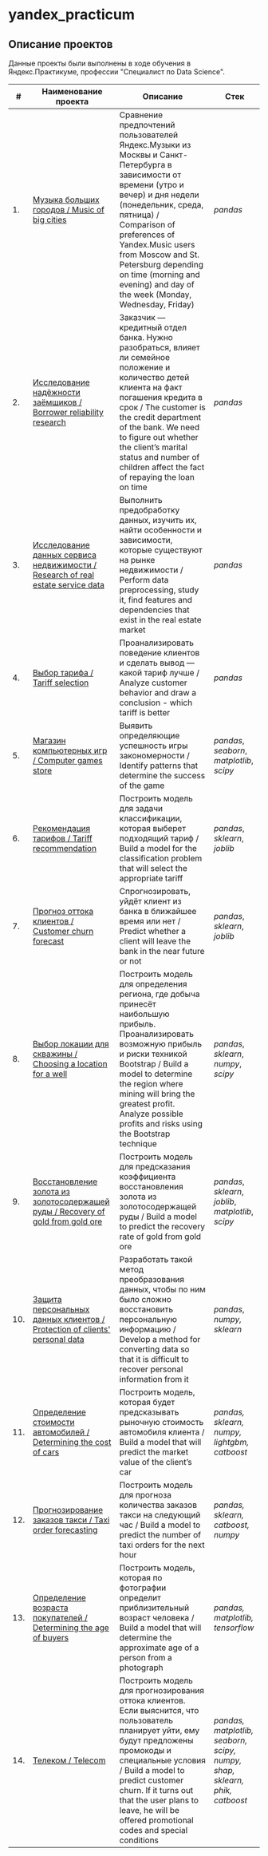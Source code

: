 # yandex_practicum
 
## Описание проектов

Данные проекты были выполнены в ходе обучения в Яндекс.Практикуме, профессии "Специалист по Data Science".

| #    | Наименование проекта                | Описание                                                     | Стек                                                         |
| ---- | ------------------------------------------------------------ | ------------------------------------------------------------ | ------------------------------------------------------------ |
| 1.   | [Музыка больших городов / Music of big cities](https://github.com/MalkinaVlada/yandex_practicum/tree/main/Music%20in%20cities) | Сравнение предпочтений пользователей Яндекс.Музыки из Москвы и Санкт-Петербурга в зависимости от времени (утро и вечер) и дня недели (понедельник, среда, пятница) / Comparison of preferences of Yandex.Music users from Moscow and St. Petersburg depending on time (morning and evening) and day of the week (Monday, Wednesday, Friday) | *pandas* |
| 2.   | [Исследование надёжности заёмщиков / Borrower reliability research](https://github.com/MalkinaVlada/yandex_practicum/tree/main/Reliability%20of%20borrowers) | Заказчик — кредитный отдел банка. Нужно разобраться, влияет ли семейное положение и количество детей клиента на факт погашения кредита в срок / The customer is the credit department of the bank. We need to figure out whether the client’s marital status and number of children affect the fact of repaying the loan on time | *pandas*       |
| 3.   | [Исследование данных сервиса недвижимости / Research of real estate service data](https://github.com/MalkinaVlada/yandex_practicum/tree/main/Sale%20of%20apartments) | Выполнить предобработку данных, изучить их, найти особенности и зависимости, которые существуют на рынке недвижимости / Perform data preprocessing, study it, find features and dependencies that exist in the real estate market | *pandas* |
| 4.   | [Выбор тарифа / Tariff selection](https://github.com/MalkinaVlada/yandex_practicum/tree/main/Tariff%20selection) | Проанализировать поведение клиентов и сделать вывод — какой тариф лучше / Analyze customer behavior and draw a conclusion - which tariff is better      | *pandas* |
| 5.   | [Магазин компьютерных игр / Computer games store](https://github.com/MalkinaVlada/yandex_practicum/tree/main/Sale%20of%20games) | Выявить определяющие успешность игры закономерности / Identify patterns that determine the success of the game | *pandas*, *seaborn*, *matplotlib*, *scipy* |
| 6.   | [Рекомендация тарифов / Tariff recommendation](https://github.com/MalkinaVlada/yandex_practicum/tree/main/Tariff%20recommendation) | Построить модель для задачи классификации, которая выберет подходящий тариф / Build a model for the classification problem that will select the appropriate tariff | *pandas*, *sklearn*, *joblib*      |
| 7.   | [Прогноз оттока клиентов / Customer churn forecast](https://github.com/MalkinaVlada/yandex_practicum/tree/main/Customer%20churn) | Спрогнозировать, уйдёт клиент из банка в ближайшее время или нет / Predict whether a client will leave the bank in the near future or not | *pandas*, *sklearn*, *joblib* |
| 8.   | [Выбор локации для скважины / Choosing a location for a well](https://github.com/MalkinaVlada/yandex_practicum/tree/main/Choosing%20a%20location%20for%20a%20well) | Построить модель для определения региона, где добыча принесёт наибольшую прибыль. Проанализировать возможную прибыль и риски техникой Bootstrap / Build a model to determine the region where mining will bring the greatest profit. Analyze possible profits and risks using the Bootstrap technique            | *pandas*, *sklearn*, *numpy*, *scipy* |
| 9.   | [Восстановление золота из золотосодержащей руды / Recovery of gold from gold ore](https://github.com/MalkinaVlada/yandex_practicum/tree/main/Gold%20recovery) | Построить модель для предсказания коэффициента восстановления золота из золотосодержащей руды / Build a model to predict the recovery rate of gold from gold ore | *pandas*, *sklearn*, *joblib*, *matplotlib*, *scipy* |
| 10.  | [Защита персональных данных клиентов / Protection of clients' personal data](https://github.com/MalkinaVlada/yandex_practicum/tree/main/Protection%20of%20data) | Разработать такой метод преобразования данных, чтобы по ним было сложно восстановить персональную информацию / Develop a method for converting data so that it is difficult to recover personal information from it | *pandas*, *numpy, sklearn*     |
| 11.  | [Определение стоимости автомобилей / Determining the cost of cars](https://github.com/MalkinaVlada/yandex_practicum/tree/main/Cost%20of%20cars) | Построить модель, которая будет предсказывать рыночную стоимость автомобиля клиента / Build a model that will predict the market value of the client’s car | *pandas, sklearn, numpy, lightgbm, catboost* |
| 12.  | [Прогнозирование заказов такси / Taxi order forecasting](https://github.com/MalkinaVlada/yandex_practicum/tree/main/Taxi%20orders) | Построить модель для прогноза количества заказов такси на следующий час / Build a model to predict the number of taxi orders for the next hour           | *pandas, sklearn, catboost, numpy* |
| 13.  | [Определение возраста покупателей / Determining the age of buyers](https://github.com/MalkinaVlada/yandex_practicum/tree/main/The%20age%20of%20buyers) | Построить модель, которая по фотографии определит приблизительный возраст человека / Build a model that will determine the approximate age of a person from a photograph | *pandas, matplotlib, tensorflow* |
| 14.  | [Телеком / Telecom](https://github.com/MalkinaVlada/yandex_practicum/tree/main/Telecom) | Построить модель для прогнозирования оттока клиентов. Если выяснится, что пользователь планирует уйти, ему будут предложены промокоды и специальные условия / Build a model to predict customer churn. If it turns out that the user plans to leave, he will be offered promotional codes and special conditions | *pandas, matplotlib, seaborn, scipy, numpy, shap, sklearn, phik, catboost* |
